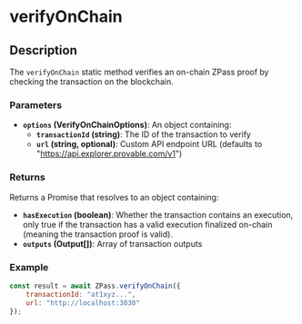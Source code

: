 # verifyOnChain

## Description

The `verifyOnChain` static method verifies an on-chain ZPass proof by checking the transaction on the blockchain.

### Parameters

* **`options` (VerifyOnChainOptions)**: An object containing:
  * **`transactionId` (string)**: The ID of the transaction to verify
  * **`url` (string, optional)**: Custom API endpoint URL (defaults to "https://api.explorer.provable.com/v1")

### Returns

Returns a Promise that resolves to an object containing:
* **`hasExecution` (boolean)**: Whether the transaction contains an execution, only true if the transaction has a valid execution finalized on-chain (meaning the transaction proof is valid).
* **`outputs` (Output[])**: Array of transaction outputs

### Example

```javascript
const result = await ZPass.verifyOnChain({
    transactionId: "at1xyz...",
    url: "http://localhost:3030"
});
``` 
